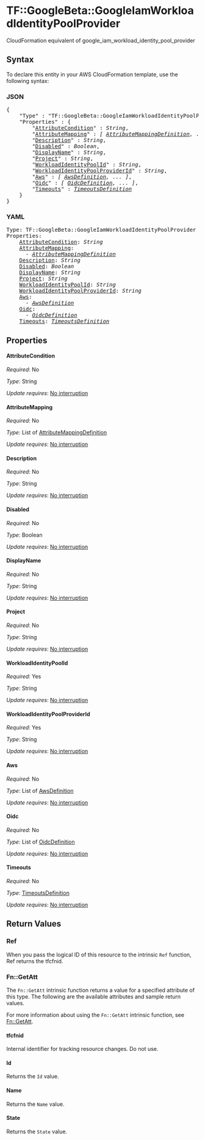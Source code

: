 # TF::GoogleBeta::GoogleIamWorkloadIdentityPoolProvider

CloudFormation equivalent of google_iam_workload_identity_pool_provider

## Syntax

To declare this entity in your AWS CloudFormation template, use the following syntax:

### JSON

<pre>
{
    "Type" : "TF::GoogleBeta::GoogleIamWorkloadIdentityPoolProvider",
    "Properties" : {
        "<a href="#attributecondition" title="AttributeCondition">AttributeCondition</a>" : <i>String</i>,
        "<a href="#attributemapping" title="AttributeMapping">AttributeMapping</a>" : <i>[ <a href="attributemappingdefinition.md">AttributeMappingDefinition</a>, ... ]</i>,
        "<a href="#description" title="Description">Description</a>" : <i>String</i>,
        "<a href="#disabled" title="Disabled">Disabled</a>" : <i>Boolean</i>,
        "<a href="#displayname" title="DisplayName">DisplayName</a>" : <i>String</i>,
        "<a href="#project" title="Project">Project</a>" : <i>String</i>,
        "<a href="#workloadidentitypoolid" title="WorkloadIdentityPoolId">WorkloadIdentityPoolId</a>" : <i>String</i>,
        "<a href="#workloadidentitypoolproviderid" title="WorkloadIdentityPoolProviderId">WorkloadIdentityPoolProviderId</a>" : <i>String</i>,
        "<a href="#aws" title="Aws">Aws</a>" : <i>[ <a href="awsdefinition.md">AwsDefinition</a>, ... ]</i>,
        "<a href="#oidc" title="Oidc">Oidc</a>" : <i>[ <a href="oidcdefinition.md">OidcDefinition</a>, ... ]</i>,
        "<a href="#timeouts" title="Timeouts">Timeouts</a>" : <i><a href="timeoutsdefinition.md">TimeoutsDefinition</a></i>
    }
}
</pre>

### YAML

<pre>
Type: TF::GoogleBeta::GoogleIamWorkloadIdentityPoolProvider
Properties:
    <a href="#attributecondition" title="AttributeCondition">AttributeCondition</a>: <i>String</i>
    <a href="#attributemapping" title="AttributeMapping">AttributeMapping</a>: <i>
      - <a href="attributemappingdefinition.md">AttributeMappingDefinition</a></i>
    <a href="#description" title="Description">Description</a>: <i>String</i>
    <a href="#disabled" title="Disabled">Disabled</a>: <i>Boolean</i>
    <a href="#displayname" title="DisplayName">DisplayName</a>: <i>String</i>
    <a href="#project" title="Project">Project</a>: <i>String</i>
    <a href="#workloadidentitypoolid" title="WorkloadIdentityPoolId">WorkloadIdentityPoolId</a>: <i>String</i>
    <a href="#workloadidentitypoolproviderid" title="WorkloadIdentityPoolProviderId">WorkloadIdentityPoolProviderId</a>: <i>String</i>
    <a href="#aws" title="Aws">Aws</a>: <i>
      - <a href="awsdefinition.md">AwsDefinition</a></i>
    <a href="#oidc" title="Oidc">Oidc</a>: <i>
      - <a href="oidcdefinition.md">OidcDefinition</a></i>
    <a href="#timeouts" title="Timeouts">Timeouts</a>: <i><a href="timeoutsdefinition.md">TimeoutsDefinition</a></i>
</pre>

## Properties

#### AttributeCondition

_Required_: No

_Type_: String

_Update requires_: [No interruption](https://docs.aws.amazon.com/AWSCloudFormation/latest/UserGuide/using-cfn-updating-stacks-update-behaviors.html#update-no-interrupt)

#### AttributeMapping

_Required_: No

_Type_: List of <a href="attributemappingdefinition.md">AttributeMappingDefinition</a>

_Update requires_: [No interruption](https://docs.aws.amazon.com/AWSCloudFormation/latest/UserGuide/using-cfn-updating-stacks-update-behaviors.html#update-no-interrupt)

#### Description

_Required_: No

_Type_: String

_Update requires_: [No interruption](https://docs.aws.amazon.com/AWSCloudFormation/latest/UserGuide/using-cfn-updating-stacks-update-behaviors.html#update-no-interrupt)

#### Disabled

_Required_: No

_Type_: Boolean

_Update requires_: [No interruption](https://docs.aws.amazon.com/AWSCloudFormation/latest/UserGuide/using-cfn-updating-stacks-update-behaviors.html#update-no-interrupt)

#### DisplayName

_Required_: No

_Type_: String

_Update requires_: [No interruption](https://docs.aws.amazon.com/AWSCloudFormation/latest/UserGuide/using-cfn-updating-stacks-update-behaviors.html#update-no-interrupt)

#### Project

_Required_: No

_Type_: String

_Update requires_: [No interruption](https://docs.aws.amazon.com/AWSCloudFormation/latest/UserGuide/using-cfn-updating-stacks-update-behaviors.html#update-no-interrupt)

#### WorkloadIdentityPoolId

_Required_: Yes

_Type_: String

_Update requires_: [No interruption](https://docs.aws.amazon.com/AWSCloudFormation/latest/UserGuide/using-cfn-updating-stacks-update-behaviors.html#update-no-interrupt)

#### WorkloadIdentityPoolProviderId

_Required_: Yes

_Type_: String

_Update requires_: [No interruption](https://docs.aws.amazon.com/AWSCloudFormation/latest/UserGuide/using-cfn-updating-stacks-update-behaviors.html#update-no-interrupt)

#### Aws

_Required_: No

_Type_: List of <a href="awsdefinition.md">AwsDefinition</a>

_Update requires_: [No interruption](https://docs.aws.amazon.com/AWSCloudFormation/latest/UserGuide/using-cfn-updating-stacks-update-behaviors.html#update-no-interrupt)

#### Oidc

_Required_: No

_Type_: List of <a href="oidcdefinition.md">OidcDefinition</a>

_Update requires_: [No interruption](https://docs.aws.amazon.com/AWSCloudFormation/latest/UserGuide/using-cfn-updating-stacks-update-behaviors.html#update-no-interrupt)

#### Timeouts

_Required_: No

_Type_: <a href="timeoutsdefinition.md">TimeoutsDefinition</a>

_Update requires_: [No interruption](https://docs.aws.amazon.com/AWSCloudFormation/latest/UserGuide/using-cfn-updating-stacks-update-behaviors.html#update-no-interrupt)

## Return Values

### Ref

When you pass the logical ID of this resource to the intrinsic `Ref` function, Ref returns the tfcfnid.

### Fn::GetAtt

The `Fn::GetAtt` intrinsic function returns a value for a specified attribute of this type. The following are the available attributes and sample return values.

For more information about using the `Fn::GetAtt` intrinsic function, see [Fn::GetAtt](https://docs.aws.amazon.com/AWSCloudFormation/latest/UserGuide/intrinsic-function-reference-getatt.html).

#### tfcfnid

Internal identifier for tracking resource changes. Do not use.

#### Id

Returns the <code>Id</code> value.

#### Name

Returns the <code>Name</code> value.

#### State

Returns the <code>State</code> value.

